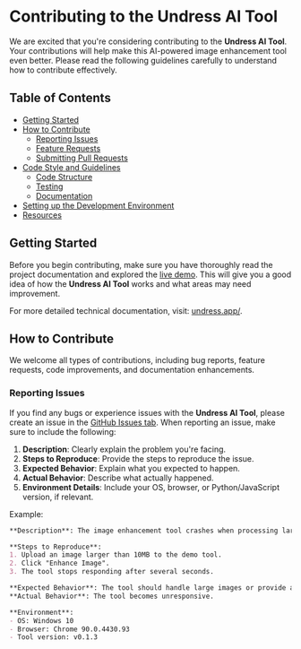# Contributing to the Undress AI Tool

We are excited that you're considering contributing to the **Undress AI Tool**. Your contributions will help make this AI-powered image enhancement tool even better. Please read the following guidelines carefully to understand how to contribute effectively.

## Table of Contents

- [Getting Started](#getting-started)
- [How to Contribute](#how-to-contribute)
  - [Reporting Issues](#reporting-issues)
  - [Feature Requests](#feature-requests)
  - [Submitting Pull Requests](#submitting-pull-requests)
- [Code Style and Guidelines](#code-style-and-guidelines)
  - [Code Structure](#code-structure)
  - [Testing](#testing)
  - [Documentation](#documentation)
- [Setting up the Development Environment](#setting-up-the-development-environment)
- [Resources](#resources)

## Getting Started

Before you begin contributing, make sure you have thoroughly read the project documentation and explored the [live demo](https://undress.app/). This will give you a good idea of how the **Undress AI Tool** works and what areas may need improvement.

For more detailed technical documentation, visit: [undress.app/](https://undress.app/github2).

## How to Contribute

We welcome all types of contributions, including bug reports, feature requests, code improvements, and documentation enhancements.

### Reporting Issues

If you find any bugs or experience issues with the **Undress AI Tool**, please create an issue in the [GitHub Issues tab](https://github.com/your-repo-name/issues). When reporting an issue, make sure to include the following:

1. **Description**: Clearly explain the problem you're facing.
2. **Steps to Reproduce**: Provide the steps to reproduce the issue.
3. **Expected Behavior**: Explain what you expected to happen.
4. **Actual Behavior**: Describe what actually happened.
5. **Environment Details**: Include your OS, browser, or Python/JavaScript version, if relevant.

Example:

```markdown
**Description**: The image enhancement tool crashes when processing large files.

**Steps to Reproduce**:
1. Upload an image larger than 10MB to the demo tool.
2. Click "Enhance Image".
3. The tool stops responding after several seconds.

**Expected Behavior**: The tool should handle large images or provide an appropriate error message.
**Actual Behavior**: The tool becomes unresponsive.

**Environment**: 
- OS: Windows 10
- Browser: Chrome 90.0.4430.93
- Tool version: v0.1.3
